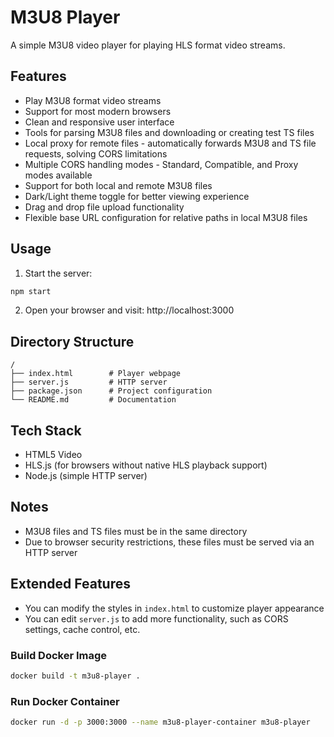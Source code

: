 # M3U8 Player

A simple M3U8 video player for playing HLS format video streams.

## Features

- Play M3U8 format video streams
- Support for most modern browsers
- Clean and responsive user interface
- Tools for parsing M3U8 files and downloading or creating test TS files
- Local proxy for remote files - automatically forwards M3U8 and TS file requests, solving CORS limitations
- Multiple CORS handling modes - Standard, Compatible, and Proxy modes available
- Support for both local and remote M3U8 files
- Dark/Light theme toggle for better viewing experience
- Drag and drop file upload functionality
- Flexible base URL configuration for relative paths in local M3U8 files

## Usage

1. Start the server:

```bash
npm start
```

2. Open your browser and visit: http://localhost:3000

## Directory Structure

```
/
├── index.html        # Player webpage
├── server.js         # HTTP server
├── package.json      # Project configuration
└── README.md         # Documentation
```

## Tech Stack

- HTML5 Video
- HLS.js (for browsers without native HLS playback support)
- Node.js (simple HTTP server)

## Notes

- M3U8 files and TS files must be in the same directory
- Due to browser security restrictions, these files must be served via an HTTP server

## Extended Features

- You can modify the styles in `index.html` to customize player appearance
- You can edit `server.js` to add more functionality, such as CORS settings, cache control, etc. 

### Build Docker Image

```bash
docker build -t m3u8-player .
```

### Run Docker Container

```bash
docker run -d -p 3000:3000 --name m3u8-player-container m3u8-player
```
